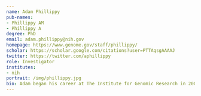 ```yaml
---
name: Adam Phillippy
pub-names:
- Phillippy AM
- Phillippy A
degree: PhD
email: adam.phillippy@nih.gov
homepage: https://www.genome.gov/staff/phillippy/
scholar: https://scholar.google.com/citations?user=PTTAqsgAAAAJ
twitter: https://twitter.com/aphillippy
role: Investigator
institutes:
- nih
portrait: /img/phillippy.jpg
bio: Adam began his career at The Institute for Genomic Research in 2001, followed by graduate studies at the University of Maryland starting in 2005. After receiving his PhD in 2010, he started a research group at the National Bioforensic Analysis Center, and later moved to the National Human Genome Research Institute in 2015 to form the Genome Informatics Section. He has made foundational contributions to bioinformatics, specifically in the areas of genome alignment, genome assembly, and microbial forensics. Most recently, he has pioneered the use of single-molecule and nanopore sequencing for the accurate reconstruction of complete genomes at low cost.
---
```

